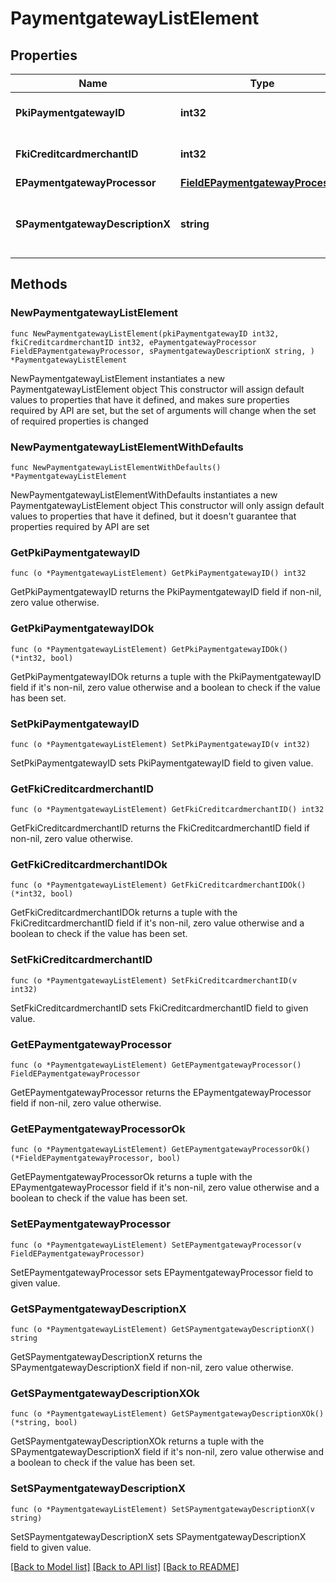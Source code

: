 # PaymentgatewayListElement

## Properties

Name | Type | Description | Notes
------------ | ------------- | ------------- | -------------
**PkiPaymentgatewayID** | **int32** | The unique ID of the Paymentgateway | 
**FkiCreditcardmerchantID** | **int32** | The unique ID of the Creditcardmerchant | 
**EPaymentgatewayProcessor** | [**FieldEPaymentgatewayProcessor**](FieldEPaymentgatewayProcessor.md) |  | 
**SPaymentgatewayDescriptionX** | **string** | The description of the Paymentgateway in the language of the requester | 

## Methods

### NewPaymentgatewayListElement

`func NewPaymentgatewayListElement(pkiPaymentgatewayID int32, fkiCreditcardmerchantID int32, ePaymentgatewayProcessor FieldEPaymentgatewayProcessor, sPaymentgatewayDescriptionX string, ) *PaymentgatewayListElement`

NewPaymentgatewayListElement instantiates a new PaymentgatewayListElement object
This constructor will assign default values to properties that have it defined,
and makes sure properties required by API are set, but the set of arguments
will change when the set of required properties is changed

### NewPaymentgatewayListElementWithDefaults

`func NewPaymentgatewayListElementWithDefaults() *PaymentgatewayListElement`

NewPaymentgatewayListElementWithDefaults instantiates a new PaymentgatewayListElement object
This constructor will only assign default values to properties that have it defined,
but it doesn't guarantee that properties required by API are set

### GetPkiPaymentgatewayID

`func (o *PaymentgatewayListElement) GetPkiPaymentgatewayID() int32`

GetPkiPaymentgatewayID returns the PkiPaymentgatewayID field if non-nil, zero value otherwise.

### GetPkiPaymentgatewayIDOk

`func (o *PaymentgatewayListElement) GetPkiPaymentgatewayIDOk() (*int32, bool)`

GetPkiPaymentgatewayIDOk returns a tuple with the PkiPaymentgatewayID field if it's non-nil, zero value otherwise
and a boolean to check if the value has been set.

### SetPkiPaymentgatewayID

`func (o *PaymentgatewayListElement) SetPkiPaymentgatewayID(v int32)`

SetPkiPaymentgatewayID sets PkiPaymentgatewayID field to given value.


### GetFkiCreditcardmerchantID

`func (o *PaymentgatewayListElement) GetFkiCreditcardmerchantID() int32`

GetFkiCreditcardmerchantID returns the FkiCreditcardmerchantID field if non-nil, zero value otherwise.

### GetFkiCreditcardmerchantIDOk

`func (o *PaymentgatewayListElement) GetFkiCreditcardmerchantIDOk() (*int32, bool)`

GetFkiCreditcardmerchantIDOk returns a tuple with the FkiCreditcardmerchantID field if it's non-nil, zero value otherwise
and a boolean to check if the value has been set.

### SetFkiCreditcardmerchantID

`func (o *PaymentgatewayListElement) SetFkiCreditcardmerchantID(v int32)`

SetFkiCreditcardmerchantID sets FkiCreditcardmerchantID field to given value.


### GetEPaymentgatewayProcessor

`func (o *PaymentgatewayListElement) GetEPaymentgatewayProcessor() FieldEPaymentgatewayProcessor`

GetEPaymentgatewayProcessor returns the EPaymentgatewayProcessor field if non-nil, zero value otherwise.

### GetEPaymentgatewayProcessorOk

`func (o *PaymentgatewayListElement) GetEPaymentgatewayProcessorOk() (*FieldEPaymentgatewayProcessor, bool)`

GetEPaymentgatewayProcessorOk returns a tuple with the EPaymentgatewayProcessor field if it's non-nil, zero value otherwise
and a boolean to check if the value has been set.

### SetEPaymentgatewayProcessor

`func (o *PaymentgatewayListElement) SetEPaymentgatewayProcessor(v FieldEPaymentgatewayProcessor)`

SetEPaymentgatewayProcessor sets EPaymentgatewayProcessor field to given value.


### GetSPaymentgatewayDescriptionX

`func (o *PaymentgatewayListElement) GetSPaymentgatewayDescriptionX() string`

GetSPaymentgatewayDescriptionX returns the SPaymentgatewayDescriptionX field if non-nil, zero value otherwise.

### GetSPaymentgatewayDescriptionXOk

`func (o *PaymentgatewayListElement) GetSPaymentgatewayDescriptionXOk() (*string, bool)`

GetSPaymentgatewayDescriptionXOk returns a tuple with the SPaymentgatewayDescriptionX field if it's non-nil, zero value otherwise
and a boolean to check if the value has been set.

### SetSPaymentgatewayDescriptionX

`func (o *PaymentgatewayListElement) SetSPaymentgatewayDescriptionX(v string)`

SetSPaymentgatewayDescriptionX sets SPaymentgatewayDescriptionX field to given value.



[[Back to Model list]](../README.md#documentation-for-models) [[Back to API list]](../README.md#documentation-for-api-endpoints) [[Back to README]](../README.md)


